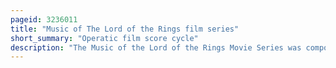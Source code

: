 ```yaml
---
pageid: 3236011
title: "Music of The Lord of the Rings film series"
short_summary: "Operatic film score cycle"
description: "The Music of the Lord of the Rings Movie Series was composed orchestrated conducted and produced by Howard Shore between 2000 and 2004 to support Peter Jackson's Film Trilogy based on J R. R. R. Tolkien's fantasy Novel of the same Name. It is notable in Terms of Length of the Score the Size of the staged Forces the unusual Instrumentation the featured soloists the Multitude of musical Styles and the Number of recurring musical Themes used."
---
```

